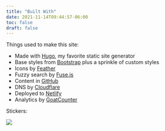 ```yaml
---
title: "Built With"
date: 2021-11-14T09:44:57-06:00
toc: false
draft: false
---
```


Things used to make this site:

<!--more-->

- Made with [Hugo](https://gohugo.io/), my favorite static site generator
- Base styles from [Bootstrap](https://getbootstrap.com/) plus a sprinkle of custom styles
- Icons by [Feather](https://feathericons.com/)
- Fuzzy search by [Fuse.js](https://fusejs.io/)
- Content in [GitHub](https://github.com/zwbetz-gh/zwbetz)
- DNS by [Cloudflare](https://www.cloudflare.com/)
- Deployed to [Netlify](https://www.netlify.com/)
- Analytics by [GoatCounter](https://zwbetz.goatcounter.com/)

Stickers:

<a href="https://512kb.club"><img src="/img/green-team.svg"></a>
